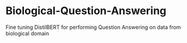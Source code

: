 # Biological-Question-Answering
Fine tuning DistilBERT for performing Question Answering on data from biological domain

